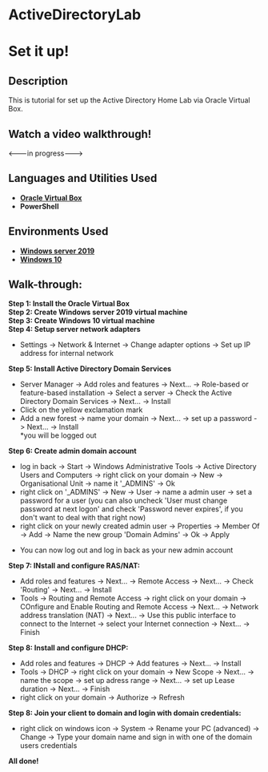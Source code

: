 # ActiveDirectoryLab
<h1>Set it up! </h1>

<h2>Description</h2>
This is tutorial for set up the Active Directory Home Lab via Oracle Virtual Box. 
<br />

<h2> Watch a video walkthrough! </h2> 

<---in progress--->

<h2>Languages and Utilities Used</h2>

- <b>[Oracle Virtual Box](https://www.virtualbox.org/)</b>
- <b>PowerShell</b> 


<h2>Environments Used </h2>

- <b>[Windows server 2019](https://www.microsoft.com/en-us/evalcenter/evaluate-windows-server-20190)</b> 
- <b>[Windows 10](https://www.microsoft.com/en-us/evalcenter/evaluate-windows-10-enterprise)</b> 

<h2>Walk-through:</h2>

<b> Step 1: Install the Oracle Virtual Box <br />
Step 2: Create Windows server 2019 virtual machine <br /> 
Step 3: Create Windows 10 virtual machine <br /> 
Step 4: Setup server network adapters </b> <br /> 
- Settings -> Network & Internet -> Change adapter options -> Set up IP address for internal network <br />

<b> Step 5: Install Active Directory Domain Services </b> <br />
- Server Manager -> Add roles and features -> Next... -> Role-based or feature-based installation -> Select a server -> Check the Active Directory Domain Services -> Next... -> Install <br />
- Click on the yellow exclamation mark  <br />
- Add a new forest -> name your domain -> Next... -> set up a password -> Next... -> Install <br />
*you will be logged out 

<b> Step 6: Create admin domain account </b> <br />
- log in back -> Start -> Windows Administrative Tools -> Active Directory Users and Computers -> right click on your domain -> New -> Organisational Unit -> name it '_ADMINS' -> Ok <br />
- right click on '_ADMINS' -> New -> User -> name a admin user -> set a password for a user (you can also uncheck 'User must change password at next logon' and check 'Password never expires', if you don't want to deal with that right now) <br />
- right click on your newly created admin user -> Properties -> Member Of -> Add -> Name the new group 'Domain Admins' -> Ok -> Apply 
* You can now log out and log in back as your new admin account <br />

<b> Step 7: INstall and configure RAS/NAT: </b> <br />
- Add roles and features -> Next... -> Remote Access -> Next... -> Check 'Routing' -> Next... -> Install
- Tools -> Routing and Remote Access -> right click on your domain -> COnfigure and Enable Routing and Remote Access -> Next... -> Network address translation (NAT) -> Next... -> Use this public interface to connect to the Internet -> select your Internet connection -> Next... -> Finish

<b> Step 8: Install and configure DHCP: </b> <br />
- Add roles and features -> DHCP -> Add features -> Next... -> Install
- Tools -> DHCP -> right click on your domain -> New Scope -> Next... -> name the scope -> set up adress range -> Next... -> set up Lease duration -> Next... -> Finish
- right click on your domain -> Authorize -> Refresh

<b> Step 8: Join your client to domain and login with domain credentials: </b> <br />
- right click on windows icon -> System -> Rename your PC (advanced) -> Change -> Type your domain name and sign in with one of the domain users credentials

<b> All done! </b>

</p>

